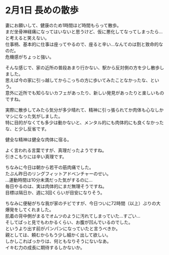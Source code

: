 # 2月1日 長めの散歩

妻にお願いして、健康のため1時間ほど時間もらって散歩。  
まだ坐骨神経痛になってはいないと思うけど、仮に悪化してなってしまったら…と考えると笑えない。  
仕事柄、基本的に仕事は座ってやるので、座ると辛い…なんてのは割と致命的なのだ。  
危機感がちょっと強い。

そんな感じで、家の近所の普段あまり行かない、駅から反対側の方を少し散歩しました。  
思えば今の家に引っ越してからこっちの方に歩いてみたことなかったな、という。  
意外に近所でも知らないカフェがあったり、新しい発見があったりと楽しいものですね。

実際に散歩してみたら気分が多少晴れて、精神に引っ張られてか肉体も心なしかマシになった気がしました。  
特に目的がなくても多少は動かないと、メンタル的にも肉体的にも良くなかったな、と少し反省です。

健全な精神は健全な肉体に宿る。

よく言われる言葉ですが、真理だったようですね。  
引きこもりには辛い真理です。

ちなみに今日は朝から若干の筋肉痛でした。  
たぶん昨日のリングフィットアドベンチャーのせい。  
…運動時間は10分未満だった気がするのに…  
毎日やるのは、実は肉体的にまだ無理そうですね。  
目標は隔日か、週に3回くらいが目安になりそう。

ちなみに便秘がちな我が家のチビですが、今日ついに72時間（以上）ぶりの大爆発をしてくれました。  
肌着の背中側がまるでオムツのように汚れてしまっていた…すごい…  
そしてぱっと見でもわかるくらい、お腹が凹んでいるのでした。  
というより出す前がパンパンになっていたと言うべきか。  
親としては、頼むからもう少し細かく出して欲しい。  
しかしこればっかりは、何ともなりそうにないなあ。  
イキむ力の成長に期待するしかないか。
